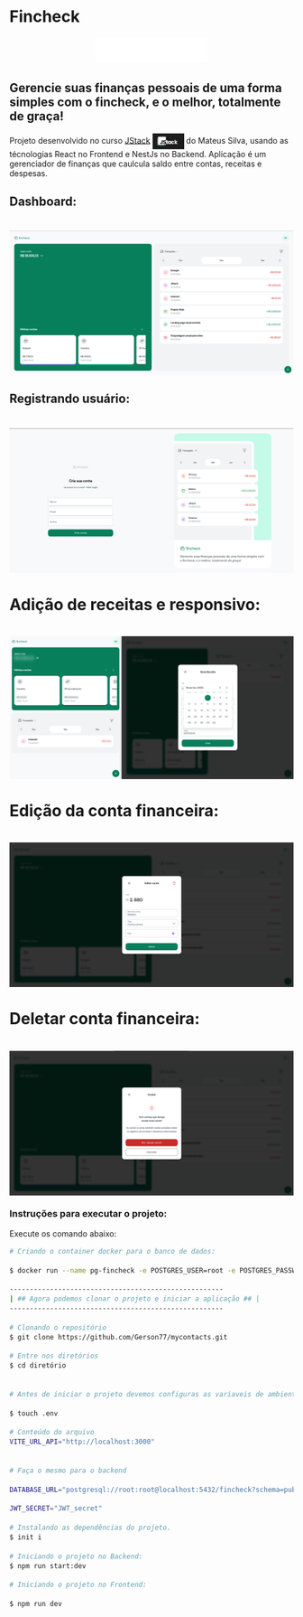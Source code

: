 # Fincheck

<p align="center" >
  <a href="http://nestjs.com/" target="blank"><img src="demo/Logo.svg" width="200" alt="Nest Logo" /></a>
</p>

## Gerencie suas finanças pessoais de uma forma simples com o fincheck, e o melhor, totalmente de graça!

Projeto desenvolvido no curso [JStack](https://jstack.com.br/) <span><img style="width: 56px" src="demo/logo-curso.png" align="center" /></span> do Mateus Silva, usando as técnologias React no Frontend e NestJs no Backend. Aplicação é um gerenciador de finanças que caulcula saldo entre contas, receitas e despesas.

## Dashboard:
<h1>
    <img src="demo/Home.png" align="center" />
</h1>

## Registrando usuário:
<h1>
    <img src="demo/register.png" align="center" />
</h1>

# Adição de receitas e responsivo:
<h1>
    <img src="demo/responsive.png" align="center" />
</h1> 

# Edição da conta financeira:
<h1>
    <img src="demo/Edit.png" align="center" />
</h1> 

# Deletar conta financeira:
<h1>
    <img src="demo/delete-account.png" align="center" />
</h1> 


### **Instruções para executar o projeto**:

Execute os comando abaixo:

```bash
# Criando o container docker para o banco de dados:

$ docker run --name pg-fincheck -e POSTGRES_USER=root -e POSTGRES_PASSWORD=root -p 5432:5432 -d postgres

-----------------------------------------------------
| ## Agora podemos clonar o projeto e iniciar a aplicação ## |
-----------------------------------------------------

# Clonando o repositório
$ git clone https://github.com/Gerson77/mycontacts.git

# Entre nos diretórios
$ cd diretório


# Antes de iniciar o projeto devemos configuras as variaveis de ambiente. Crie um arquivo .env com a url da API no diretório Frontend

$ touch .env

# Conteúdo do arquivo
VITE_URL_API="http://localhost:3000"


# Faça o mesmo para o backend

DATABASE_URL="postgresql://root:root@localhost:5432/fincheck?schema=public"

JWT_SECRET="JWT_secret"

# Instalando as dependências do projeto.
$ init i

# Iniciando o projeto no Backend:
$ npm run start:dev

# Iniciando o projeto no Frontend:

$ npm run dev
```
